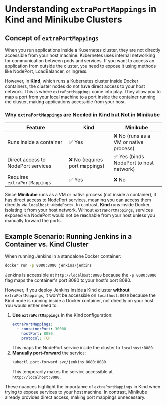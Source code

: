 # Understanding `extraPortMappings` in Kind and Minikube Clusters

## Concept of `extraPortMappings`
When you run applications inside a Kubernetes cluster, they are not directly accessible from your host machine. Kubernetes uses internal networking for communication between pods and services. If you want to access an application from outside the cluster, you need to expose it using methods like NodePort, LoadBalancer, or Ingress.

However, in **Kind**, which runs a Kubernetes cluster inside Docker containers, the cluster nodes do not have direct access to your host network. This is where `extraPortMappings` come into play. They allow you to map a port from your local machine to a port inside the container running the cluster, making applications accessible from your host.

### Why `extraPortMappings` are Needed in Kind but Not in Minikube
| Feature | Kind | Minikube |
|---------|------|----------|
| Runs inside a container | ✅ Yes | ❌ No (runs as a VM or native process) |
| Direct access to NodePort services | ❌ No (requires port mappings) | ✅ Yes (binds NodePort to host network) |
| Requires `extraPortMappings` | ✅ Yes | ❌ No |

Since **Minikube** runs as a VM or native process (not inside a container), it has direct access to NodePort services, meaning you can access them directly via `localhost:<NodePort>`. In contrast, **Kind** runs inside Docker, isolating it from your host network. Without `extraPortMappings`, services exposed via NodePort would not be reachable from your host unless you manually forward the ports.

## Example Scenario: Running Jenkins in a Container vs. Kind Cluster
When running Jenkins in a standalone Docker container:
```sh
docker run -p 8080:8080 jenkins/jenkins
```
Jenkins is accessible at `http://localhost:8080` because the `-p 8080:8080` flag maps the container's port 8080 to your host's port 8080.

However, if you deploy Jenkins inside a Kind cluster **without** `extraPortMappings`, it won't be accessible on `localhost:8080` because the Kind node is running inside a Docker container, not directly on your host. You would either need to:
1. **Use `extraPortMappings`** in the Kind configuration:
   ```yaml
   extraPortMappings:
     - containerPort: 30000
       hostPort: 8080
       protocol: TCP
   ```
   This maps the NodePort service inside the cluster to `localhost:8080`.
2. **Manually port-forward** the service:
   ```sh
   kubectl port-forward svc/jenkins 8080:8080
   ```
   This temporarily makes the service accessible at `http://localhost:8080`.

These nuances highlight the importance of `extraPortMappings` in Kind when trying to expose services to your host machine. In contrast, Minikube already provides direct access, making port mappings unnecessary.


